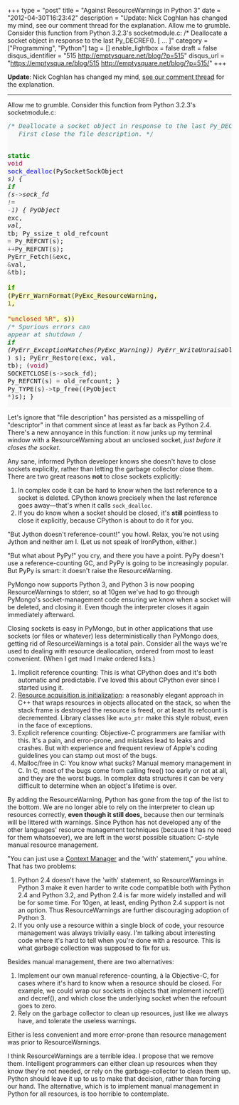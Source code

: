 +++
type = "post"
title = "Against ResourceWarnings in Python 3"
date = "2012-04-30T16:23:42"
description = "Update: Nick Coghlan has changed my mind, see our comment thread for the explanation. Allow me to grumble. Consider this function from Python 3.2.3's socketmodule.c: /* Deallocate a socket object in response to the last Py_DECREF(). [ ... ]"
category = ["Programming", "Python"]
tag = []
enable_lightbox = false
draft = false
disqus_identifier = "515 http://emptysquare.net/blog/?p=515"
disqus_url = "https://emptysqua.re/blog/515 http://emptysquare.net/blog/?p=515/"
+++

<p><strong>Update</strong>: Nick Coghlan has changed my mind, <a href="/against-resourcewarnings-in-python-3/#comment-514722438">see our comment
thread</a>
for the explanation.</p>
<hr />
<p>Allow me to grumble. Consider this function from Python 3.2.3's
socketmodule.c:</p>
<div class="codehilite" style="background: #f8f8f8"><pre style="line-height: 125%"><span style="color: #408080; font-style: italic">/* Deallocate a socket object in response to the last Py_DECREF().                                                                                                                                                                   </span>
<span style="color: #408080; font-style: italic">   First close the file description. */</span>

<span style="color: #008000; font-weight: bold">static</span> <span style="color: #B00040">void</span>
<span style="color: #0000FF">sock_dealloc</span>(PySocketSockObject <span style="color: #666666">*</span>s)
{
    <span style="color: #008000; font-weight: bold">if</span> (s<span style="color: #666666">-&gt;</span>sock_fd <span style="color: #666666">!=</span> <span style="color: #666666">-1</span>) {
        PyObject <span style="color: #666666">*</span>exc, <span style="color: #666666">*</span>val, <span style="color: #666666">*</span>tb;
        Py_ssize_t old_refcount <span style="color: #666666">=</span> Py_REFCNT(s);
        <span style="color: #666666">++</span>Py_REFCNT(s);
        PyErr_Fetch(<span style="color: #666666">&amp;</span>exc, <span style="color: #666666">&amp;</span>val, <span style="color: #666666">&amp;</span>tb);
<span style="background-color: #ffffcc">        <span style="color: #008000; font-weight: bold">if</span> (PyErr_WarnFormat(PyExc_ResourceWarning, <span style="color: #666666">1</span>,
</span><span style="background-color: #ffffcc">                             <span style="color: #BA2121">&quot;unclosed %R&quot;</span>, s))
</span>            <span style="color: #408080; font-style: italic">/* Spurious errors can appear at shutdown */</span>
            <span style="color: #008000; font-weight: bold">if</span> (PyErr_ExceptionMatches(PyExc_Warning))
                PyErr_WriteUnraisable((PyObject <span style="color: #666666">*</span>) s);
        PyErr_Restore(exc, val, tb);
        (<span style="color: #B00040">void</span>) SOCKETCLOSE(s<span style="color: #666666">-&gt;</span>sock_fd);
        Py_REFCNT(s) <span style="color: #666666">=</span> old_refcount;
    }
    Py_TYPE(s)<span style="color: #666666">-&gt;</span>tp_free((PyObject <span style="color: #666666">*</span>)s);
}
</pre></div>


<p>Let's ignore that "file description" has persisted as a misspelling of
"descriptor" in that comment since at least as far back as Python 2.4.
There's a new annoyance in this function: it now junks up my terminal
window with a ResourceWarning about an unclosed socket, <em>just before it
closes the socket</em>.</p>
<p>Any sane, informed Python developer knows she doesn't have to close
sockets explicitly, rather than letting the garbage collector close
them. There are two great reasons <strong>not</strong> to close sockets explicitly:</p>
<ol>
<li>In complex code it can be hard to know when the last reference to a
    socket is deleted. CPython knows precisely when the last reference
    goes away—that's when it calls <code>sock_dealloc</code>.</li>
<li>If you do know when a socket should be closed, it's <strong>still</strong>
    pointless to close it explicitly, because CPython is about to do it
    for you.</li>
</ol>
<p>"But Jython doesn't reference-count!" you howl. Relax, you're not using
Jython and neither am I. (Let us not speak of IronPython, either.)</p>
<p>"But what about PyPy!" you cry, and there you have a point. PyPy doesn't
use a reference-counting GC, and PyPy is going to be increasingly
popular. But PyPy is smart: it doesn't raise the ResourceWarning.</p>
<p>PyMongo now supports Python 3, and Python 3 is now pooping
ResourceWarnings to stderr, so at 10gen we've had to go through
PyMongo's socket-management code ensuring we know when a socket will be
deleted, and closing it. Even though the interpreter closes it again
immediately afterward.</p>
<p>Closing sockets is easy in PyMongo, but in other applications that use
sockets (or files or whatever) less deterministically than PyMongo does,
getting rid of ResourceWarnings is a total pain. Consider all the ways
we're used to dealing with resource deallocation, ordered from most to
least convenient. (When I get mad I make ordered lists.)</p>
<ol>
<li>Implicit reference counting: This is what CPython does and it's both
    automatic and predictable. I've loved this about CPython ever since
    I started using it.</li>
<li><a href="http://en.wikipedia.org/wiki/Resource_Acquisition_Is_Initialization">Resource acquisition is
    initialization</a>:
    a reasonably elegant approach in C++ that wraps resources in objects
    allocated on the stack, so when the stack frame is destroyed the
    resource is freed, or at least its refcount is decremented. Library
    classes like <code>auto_ptr</code> make this style robust, even in the face of
    exceptions.</li>
<li>Explicit reference counting: Objective-C programmers are familiar
    with this. It's a pain, and error-prone, and mistakes lead to leaks
    and crashes. But with experience and frequent review of Apple's
    coding guidelines you can stamp out most of the bugs.</li>
<li>Malloc/free in C: You know what sucks? Manual memory management in
    C. In C, most of the bugs come from calling free() too early or not
    at all, and they are the worst bugs. In complex data structures it
    can be very difficult to determine when an object's lifetime is
    over.</li>
</ol>
<p>By adding the ResourceWarning, Python has gone from the top of the list
to the bottom. We are no longer able to rely on the interpreter to clean
up resources correctly, <strong>even though it still does,</strong> because then our
terminals will be littered with warnings. Since Python has not developed
any of the other languages' resource management techniques (because it
has no need for them whatsoever), we are left in the worst possible
situation: C-style manual resource management.</p>
<p>"You can just use a <a href="http://docs.python.org/reference/datamodel.html#context-managers">Context
Manager</a>
and the 'with' statement," you whine. That has two problems:</p>
<ol>
<li>Python 2.4 doesn't have the 'with' statement, so ResourceWarnings in
    Python 3 make it even harder to write code compatible both with
    Python 2.4 and Python 3.2, and Python 2.4 is far more widely
    installed and will be for some time. For 10gen, at least, ending
    Python 2.4 support is not an option. Thus ResourceWarnings are
    further discouraging adoption of Python 3.</li>
<li>If you only use a resource within a single block of code, your
    resource management was always trivially easy. I'm talking about
    interesting code where it's hard to tell when you're done with a
    resource. This is what garbage collection was supposed to fix for
    us.</li>
</ol>
<p>Besides manual management, there are two alternatives:</p>
<ol>
<li>Implement our own manual reference-counting, à la Objective-C, for
    cases where it's hard to know when a resource should be closed. For
    example, we could wrap our sockets in objects that implement
    incref() and decref(), and which close the underlying socket when
    the refcount goes to zero.</li>
<li>Rely on the garbage collector to clean up resources, just like we
    always have, and tolerate the useless warnings.</li>
</ol>
<p>Either is less convenient and more error-prone than resource management
was prior to ResourceWarnings.</p>
<p>I think ResourceWarnings are a terrible idea. I propose that we remove
them. Intelligent programmers can either clean up resources when they
know they're not needed, or rely on the garbage-collector to clean them
up. Python should leave it up to us to make that decision, rather than
forcing our hand. The alternative, which is to implement manual
management in Python for all resources, is too horrible to contemplate.</p>
